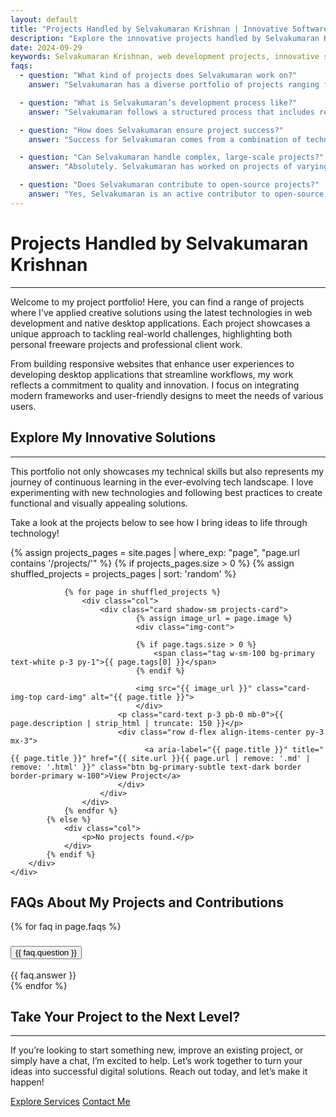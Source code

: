 ```yaml
---
layout: default
title: "Projects Handled by Selvakumaran Krishnan | Innovative Software Engineering & Solutions"
description: "Explore the innovative projects handled by Selvakumaran Krishnan, showcasing creative solutions in web development, desktop applications, and technology-driven methodologies. Discover unique approaches to problem-solving."
date: 2024-09-29
keywords: Selvakumaran Krishnan, web development projects, innovative solutions, software engineering, desktop applications, creative techniques, open-source projects, technology solutions, responsive design, user-centric design
faqs:
  - question: "What kind of projects does Selvakumaran work on?"
    answer: "Selvakumaran has a diverse portfolio of projects ranging from web applications to custom software solutions. He specializes in building dynamic, responsive websites and developing tools that solve specific business problems."

  - question: "What is Selvakumaran’s development process like?"
    answer: "Selvakumaran follows a structured process that includes requirement gathering, planning, design, development, and testing. He works closely with clients to understand their goals, ensures transparent communication throughout, and delivers solutions that align with project timelines."

  - question: "How does Selvakumaran ensure project success?"
    answer: "Success for Selvakumaran comes from a combination of technical expertise and clear client collaboration. He takes the time to thoroughly understand the project needs and uses his experience to guide clients through every phase, from concept to deployment."

  - question: "Can Selvakumaran handle complex, large-scale projects?"
    answer: "Absolutely. Selvakumaran has worked on projects of varying complexities, including multi-functional web applications and full-stack development. His technical know-how and problem-solving approach allow him to tackle large-scale projects with confidence."

  - question: "Does Selvakumaran contribute to open-source projects?"
    answer: "Yes, Selvakumaran is an active contributor to open-source projects. He believes in giving back to the developer community and enjoys collaborating with others on innovative solutions."
---
```


<h1 class="display-6">Projects Handled by Selvakumaran Krishnan</h1><hr/>

<p>Welcome to my project portfolio! Here, you can find a range of projects where I've applied creative solutions using the latest technologies in web development and native desktop applications. Each project showcases a unique approach to tackling real-world challenges, highlighting both personal freeware projects and professional client work.</p>

<p>From building responsive websites that enhance user experiences to developing desktop applications that streamline workflows, my work reflects a commitment to quality and innovation. I focus on integrating modern frameworks and user-friendly designs to meet the needs of various users.</p>

<h2>Explore My Innovative Solutions</h2><hr/>
<p>This portfolio not only showcases my technical skills but also represents my journey of continuous learning in the ever-evolving tech landscape. I love experimenting with new technologies and following best practices to create functional and visually appealing solutions.</p>

<p>Take a look at the projects below to see how I bring ideas to life through technology!</p>

<div class="album py-5">
    <div class="container p-0">
        <div class="row row-cols-1 row-cols-sm-2 row-cols-md-3 g-3">
            {% assign projects_pages = site.pages | where_exp: "page", "page.url contains '/projects/'" %}
            {% if projects_pages.size > 0 %}
                {% assign shuffled_projects = projects_pages | sort: 'random' %}

                {% for page in shuffled_projects %}
                    <div class="col">
                        <div class="card shadow-sm projects-card">
                                {% assign image_url = page.image %}
                                <div class="img-cont">
                                
                                {% if page.tags.size > 0 %}
                                    <span class="tag w-sm-100 bg-primary text-white p-3 py-1">{{ page.tags[0] }}</span>
                                {% endif %}
                                
                                <img src="{{ image_url }}" class="card-img-top card-img" alt="{{ page.title }}">
                                </div>
                            <p class="card-text p-3 pb-0 mb-0">{{ page.description | strip_html | truncate: 150 }}</p>
                            <div class="row d-flex align-items-center py-3 mx-3">
                                  <a aria-label="{{ page.title }}" title="{{ page.title }}" href="{{ site.url }}{{ page.url | remove: '.md' | remove: '.html' }}" class="btn bg-primary-subtle text-dark border border-primary w-100">View Project</a>
                            </div>
                        </div>
                    </div>
                {% endfor %}
            {% else %}
                <div class="col">
                    <p>No projects found.</p>
                </div>
            {% endif %}
        </div>
    </div>
</div>


<section id="faq-section" class="faq-container my-4">
  <h2 class="mb-5 text-center">FAQs About My Projects and Contributions</h2>

  <div class="accordion" id="faq">
    {% for faq in page.faqs %}
      <div class="accordion-item">
        <h3 class="accordion-header">
          <button class="accordion-button {% unless forloop.first %}collapsed{% endunless %}" type="button" data-bs-toggle="collapse" data-bs-target="#faq-{{ forloop.index }}" aria-expanded="{% if forloop.first %}true{% else %}false{% endif %}" aria-controls="faq-{{ forloop.index }}">
            {{ faq.question }}
          </button>
        </h3>
        <div id="faq-{{ forloop.index }}" class="accordion-collapse collapse {% if forloop.first %}show{% endif %}" data-bs-parent="#faq">
          <div class="accordion-body">
            {{ faq.answer }}
          </div>
        </div>
      </div>
    {% endfor %}
  </div>
</section>

<div class="row py-lg-5">
      <div class="col-lg-7 col-md-8 mx-auto text-center">
<h2>Take Your Project to the Next Level?</h2>
<hr/>
<p>If you’re looking to start something new, improve an existing project, or simply have a chat, I’m excited to help. Let’s work together to turn your ideas into successful digital solutions. Reach out today, and let’s make it happen!</p>
 <p>
          <a href="/services" class="btn btn-primary my-2 px-4 py-2">Explore Services</a>
          <a href="/contact" class="btn btn-outline-primary my-2 px-4 py-2">Contact Me</a>
        </p>
</div>